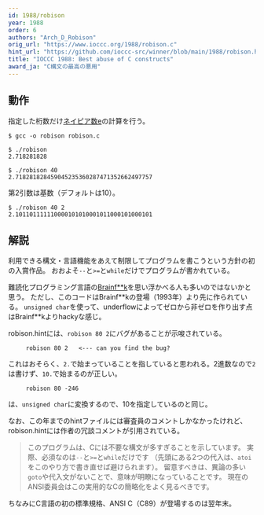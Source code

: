 ```yaml
---
id: 1988/robison
year: 1988
order: 6
authors: "Arch_D_Robison"
orig_url: "https://www.ioccc.org/1988/robison.c"
hint_url: "https://github.com/ioccc-src/winner/blob/main/1988/robison.hint"
title: "IOCCC 1988: Best abuse of C constructs"
award_ja: "C構文の最高の悪用"
---
```


## 動作

指定した桁数だけ[ネイピア数e](https://ja.wikipedia.org/wiki/%E3%83%8D%E3%82%A4%E3%83%94%E3%82%A2%E6%95%B0)の計算を行う。

```
$ gcc -o robison robison.c

$ ./robison
2.718281828

$ ./robison 40
2.718281828459045235360287471352662497757
```

第2引数は基数（デフォルトは10）。

```
$ ./robison 40 2
2.101101111110000101010001011000101000101
```

## 解説

利用できる構文・言語機能をあえて制限してプログラムを書こうという方針の初の入賞作品。
おおよそ`--`と`>=`と`while`だけでプログラムが書かれている。

難読化プログラミング言語の[Brainf**k](https://ja.wikipedia.org/wiki/Brainfuck)を思い浮かべる人も多いのではないかと思う。
ただし、このコードはBrainf\*\*kの登場（1993年）より先に作られている。
`unsigned char`を使って、underflowによってゼロから非ゼロを作り出す点はBrainf\*\*kよりhackyな感じ。

robison.hintには、`robison 80 2`にバグがあることが示唆されている。

```
     robison 80 2   <--- can you find the bug?
```

これはおそらく、`2.`で始まっていることを指していると思われる。2進数なので`2`は書けず、`10.`で始まるのが正しい。

```
     robison 80 -246
```

は、`unsigned char`に変換するので、10を指定しているのと同じ。

なお、この年までのhintファイルには審査員のコメントしかなかったけれど、robison.hintには作者の冗談コメントが引用されている。

> このプログラムは、Cには不要な構文が多すぎることを示しています。
> 実際、必須なのは`--`と`>=`と`while`だけです （先頭にある2つの代入は、`atoi`をこのやり方で書き直せば避けられます）。
> 留意すべきは、異論の多い`goto`や代入文がないことで、意味が明瞭になっていることです。
> 現在のANSI委員会はこの実用的なCの簡略化をよく見るべきです。

ちなみにC言語の初の標準規格、ANSI C（C89）が登場するのは翌年末。
